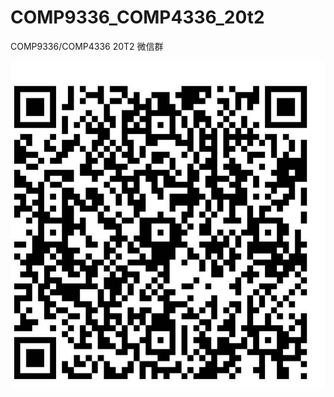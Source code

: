# COMP9336_COMP4336_20t2
COMP9336/COMP4336 20T2 微信群

![wechat](https://github.com/Er3dar/COMP9336_COMP4336_20t2/blob/master/COMP9336%204336%E5%BE%AE%E4%BF%A1%E7%BE%A4%E4%BA%8C%E7%BB%B4%E7%A0%81.png)
